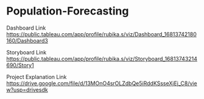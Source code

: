 # Population-Forecasting



Dashboard Link
https://public.tableau.com/app/profile/rubika.s/viz/Dashboard_16813742180160/Dashboard3

Storyboard Link
https://public.tableau.com/app/profile/rubika.s/viz/Storyboard_16813743214690/Story1

Project Explanation Link
https://drive.google.com/file/d/13MOnO4srOLZdbQe5iRddKSsseXjEj_C8/view?usp=drivesdk
